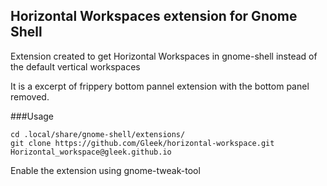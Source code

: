 Horizontal Workspaces extension for Gnome Shell
--------------------------------
Extension created to get Horizontal Workspaces in gnome-shell instead of the default vertical workspaces

It is a excerpt of frippery bottom pannel extension with the bottom panel removed.

###Usage

```
cd .local/share/gnome-shell/extensions/
git clone https://github.com/Gleek/horizontal-workspace.git Horizontal_workspace@gleek.github.io
```
Enable the extension using gnome-tweak-tool
